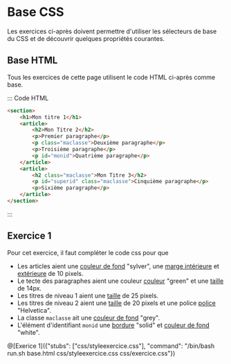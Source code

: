 # Base CSS

Les exercices ci-après doivent permettre d'utiliser les sélecteurs de base du CSS et de découvrir quelques propriétés courantes.

## Base HTML

Tous les exercices de cette page utilisent le code HTML ci-après comme base.

::: Code HTML

```html
<section>
	<h1>Mon titre 1</h1>
	<article>
		<h2>Mon Titre 2</h2>
		<p>Premier paragraphe</p>
		<p class="maclasse">Deuxième paragraphe</p>
		<p>Troisième paragraphe</p>
		<p id="monid">Quatrième paragraphe</p>
	</article>
	<article>
		<h2 class="maclasse">Mon Titre 3</h2>
		<p id="superid" class="maclasse">Cinquième paragraphe</p>
		<p>Sixième paragraphe</p>
	</article>
</section>
```

:::

## Exercice 1

Pour cet exercice, il faut compléter le code css pour que
- Les articles aient une  [couleur de fond](https://www.w3schools.com/css/css_background.asp) "sylver", une [marge intérieure](https://www.w3schools.com/css/css_padding.asp)  et [extérieure](https://www.w3schools.com/css/css_margin.asp) de 10 pixels. 
- Le tecte des paragraphes aient une couleur [couleur](https://www.w3schools.com/css/css_text.asp) "green" et une [taille](https://www.w3schools.com/css/css_font_size.asp)  de 14px.
- Les titres de niveau 1 aient une [taille](https://www.w3schools.com/css/css_font_size.asp) de 25 pixels.
- Les titres de niveau 2 aient une [taille](https://www.w3schools.com/css/css_font_size.asp) de 20 pixels et une police [police](https://www.w3schools.com/css/css_font.asp) "Helvetica".
- La classe `maclasse` ait une [couleur de fond](https://www.w3schools.com/css/css_background.asp) "grey".
- L'élément d'identifiant `monid` une [bordure](https://www.w3schools.com/css/css_border.asp) "solid" et [couleur de fond](https://www.w3schools.com/css/css_background.asp) "white".

@[Exerice 1]({"stubs": ["css/styleexercice.css"], "command": "/bin/bash run.sh base.html css/styleexercice.css css/exercice.css"})

